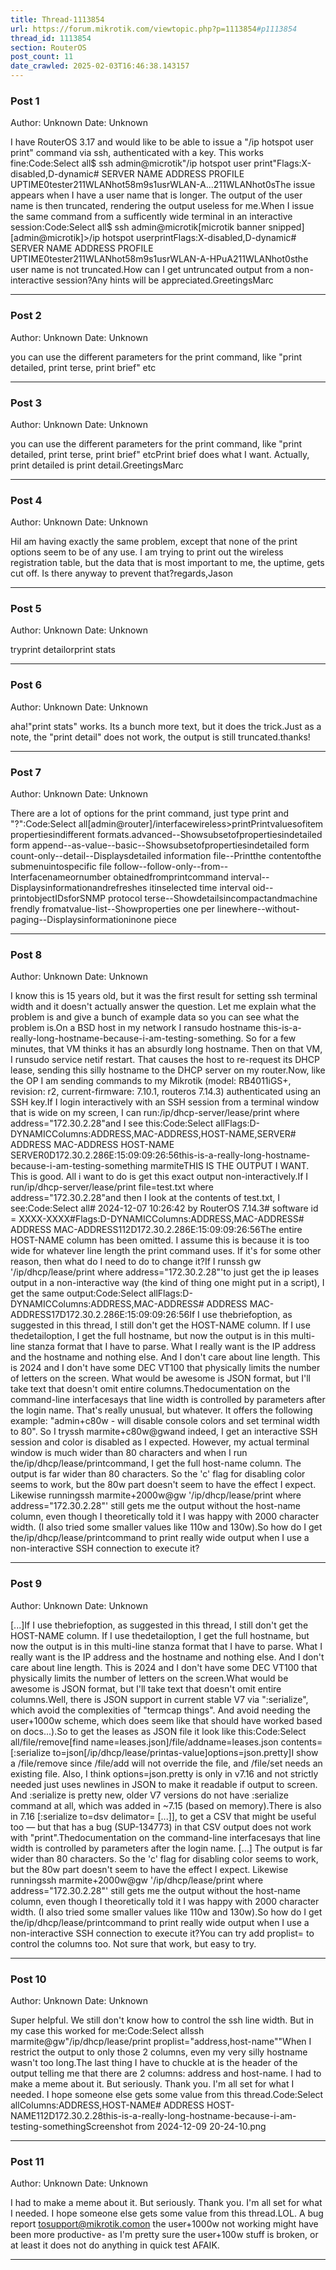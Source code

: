 ```yaml
---
title: Thread-1113854
url: https://forum.mikrotik.com/viewtopic.php?p=1113854#p1113854
thread_id: 1113854
section: RouterOS
post_count: 11
date_crawled: 2025-02-03T16:46:38.143157
---
```


### Post 1
Author: Unknown
Date: Unknown

I have RouterOS 3.17 and would like to be able to issue a "/ip hotspot user print" command via ssh, authenticated with a key. This works fine:Code:Select all$ ssh admin@microtik"/ip hotspot user print"Flags:X-disabled,D-dynamic#   SERVER           NAME         ADDRESS         PROFILE         UPTIME0tester211WLANhot58m9s1usrWLAN-A...211WLANhot0sThe issue appears when I have a user name that is longer. The output of the user name is then truncated, rendering the output useless for me.When I issue the same command from a sufficently wide terminal in an interactive session:Code:Select all$ ssh admin@microtik[microtik banner snipped][admin@microtik]>/ip hotspot userprintFlags:X-disabled,D-dynamic#   SERVER                               NAME                             ADDRESS         PROFILE                             UPTIME0tester211WLANhot58m9s1usrWLAN-A-HPuA211WLANhot0sthe user name is not truncated.How can I get untruncated output from a non-interactive session?Any hints will be appreciated.GreetingsMarc

---
### Post 2
Author: Unknown
Date: Unknown

you can use the different parameters for the print command, like "print detailed, print terse, print brief" etc

---
### Post 3
Author: Unknown
Date: Unknown

you can use the different parameters for the print command, like "print detailed, print terse, print brief" etcPrint brief does what I want. Actually, print detailed is print detail.GreetingsMarc

---
### Post 4
Author: Unknown
Date: Unknown

HiI am having exactly the same problem, except that none of the print options seem to be of any use. I am trying to print out the wireless registration table, but the data that is most important to me, the uptime, gets cut off. Is there anyway to prevent that?regards,Jason

---
### Post 5
Author: Unknown
Date: Unknown

tryprint detailorprint stats

---
### Post 6
Author: Unknown
Date: Unknown

aha!"print stats" works. Its a bunch more text, but it does the trick.Just as a note, the "print detail" does not work, the output is still truncated.thanks!

---
### Post 7
Author: Unknown
Date: Unknown

There are a lot of options for the print command, just type print and "?":Code:Select all[admin@router]/interfacewireless>printPrintvaluesofitem propertiesindifferent formats.advanced--Showsubsetofpropertiesindetailed form
append--as-value--basic--Showsubsetofpropertiesindetailed form
count-only--detail--Displaysdetailed information
file--Printthe contentofthe submenuintospecific file
follow--follow-only--from--Interfacenameornumber obtainedfromprintcommand
interval--Displaysinformationandrefreshes itinselected time interval
oid--printobjectIDsforSNMP protocol
terse--Showdetailsincompactandmachine frendly fromatvalue-list--Showproperties one per linewhere--without-paging--Displaysinformationinone piece

---
### Post 8
Author: Unknown
Date: Unknown

I know this is 15 years old, but it was the first result for setting ssh terminal width and it doesn't actually answer the question. Let me explain what the problem is and give a bunch of example data so you can see what the problem is.On a BSD host in my network I ransudo hostname this-is-a-really-long-hostname-because-i-am-testing-something. So for a few minutes, that VM thinks it has an absurdly long hostname. Then on that VM, I runsudo service netif restart. That causes the host to re-request its DHCP lease, sending this silly hostname to the DHCP server on my router.Now, like the OP I am sending commands to my Mikrotik (model: RB4011iGS+, revision: r2, current-firmware: 7.10.1, routeros  7.14.3) authenticated using an SSH key.If I login interactively with an SSH session from a terminal window that is wide on my screen, I can run:/ip/dhcp-server/lease/print where address="172.30.2.28"and I see this:Code:Select allFlags:D-DYNAMICColumns:ADDRESS,MAC-ADDRESS,HOST-NAME,SERVER#   ADDRESS      MAC-ADDRESS        HOST-NAME                                                      SERVER0D172.30.2.286E:15:09:09:26:56this-is-a-really-long-hostname-because-i-am-testing-something  marmiteTHIS IS THE OUTPUT I WANT. This is good. All i want to do is get this exact output non-interactively.If I run/ip/dhcp-server/lease/print file=test.txt where address="172.30.2.28"and then I look at the contents of test.txt, I see:Code:Select all# 2024-12-07 10:26:42 by RouterOS 7.14.3# software id = XXXX-XXXX#Flags:D-DYNAMICColumns:ADDRESS,MAC-ADDRESS#   ADDRESS      MAC-ADDRESS112D172.30.2.286E:15:09:09:26:56The entire HOST-NAME column has been omitted. I assume this is because it is too wide for whatever line length the print command uses. If it's for some other reason, then what do I need to do to change it?If I runssh gw '/ip/dhcp/lease/print where address="172.30.2.28"'to just get the ip leases output in a non-interactive way (the kind of thing one might put in a script), I get the same output:Code:Select allFlags:D-DYNAMICColumns:ADDRESS,MAC-ADDRESS#   ADDRESS      MAC-ADDRESS17D172.30.2.286E:15:09:09:26:56If I use thebriefoption, as suggested in this thread, I still don't get the HOST-NAME column. If I use thedetailoption, I get the full hostname, but now the output is in this multi-line stanza format that I have to parse. What I really want is the IP address and the hostname and nothing else. And I don't care about line length. This is 2024 and I don't have some DEC VT100 that physically limits the number of letters on the screen. What would be awesome is JSON format, but I'll take text that doesn't omit entire columns.Thedocumentation on the command-line interfacesays that line width is controlled by parameters after the login name. That's really unusual, but whatever. It offers the following example: "admin+c80w - will disable console colors and set terminal width to 80". So I tryssh marmite+c80w@gwand indeed, I get an interactive SSH session and color is disabled as I expected. However, my actual terminal window is much wider than 80 characters and when I run the/ip/dhcp/lease/printcommand, I get the full host-name column. The output is far wider than 80 characters. So the 'c' flag for disabling color seems to work, but the 80w part doesn't seem to have the effect I expect. Likewise runningssh marmite+2000w@gw '/ip/dhcp/lease/print where address="172.30.2.28"' still gets me the output without the host-name column, even though I theoretically told it I was happy with 2000 character width. (I also tried some smaller values like 110w and 130w).So how do I get the/ip/dhcp/lease/printcommand to print really wide output when I use a non-interactive SSH connection to execute it?

---
### Post 9
Author: Unknown
Date: Unknown

[...]If I use thebriefoption, as suggested in this thread, I still don't get the HOST-NAME column. If I use thedetailoption, I get the full hostname, but now the output is in this multi-line stanza format that I have to parse. What I really want is the IP address and the hostname and nothing else. And I don't care about line length. This is 2024 and I don't have some DEC VT100 that physically limits the number of letters on the screen.What would be awesome is JSON format, but I'll take text that doesn't omit entire columns.Well, there is JSON support in current stable V7 via ":serialize", which avoid the complexities of "termcap things".  And avoid needing the user+1000w scheme, which does seem like that should have worked based on docs...).So to get the leases as JSON file it look like this:Code:Select all/file/remove[find name=leases.json]/file/addname=leases.json contents=[:serialize to=json[/ip/dhcp/lease/printas-value]options=json.pretty]I show a /file/remove since /file/add will not override the file, and /file/set needs an existing file.   Also, I think options=json.pretty is only in v7.16 and not strictly needed just uses newlines in JSON to make it readable if output to screen.  And :serialize is pretty new, older V7 versions do not have :serialize command at all, which was added in ~7.15 (based on memory).There is also in 7.16 [:serialize to=dsv delimator= [...]], to get a CSV that might be useful too — but that has a bug (SUP-134773) in that CSV output does not work with "print".Thedocumentation on the command-line interfacesays that line width is controlled by parameters after the login name. [...] The output is far wider than 80 characters. So the 'c' flag for disabling color seems to work, but the 80w part doesn't seem to have the effect I expect. Likewise runningssh marmite+2000w@gw '/ip/dhcp/lease/print where address="172.30.2.28"' still gets me the output without the host-name column, even though I theoretically told it I was happy with 2000 character width. (I also tried some smaller values like 110w and 130w).So how do I get the/ip/dhcp/lease/printcommand to print really wide output when I use a non-interactive SSH connection to execute it?You can try add proplist= to control the columns too.  Not sure that work, but easy to try.

---
### Post 10
Author: Unknown
Date: Unknown

Super helpful. We still don't know how to control the ssh line width. But in my case this worked for me:Code:Select allssh marmite@gw"/ip/dhcp/lease/print proplist=\"address,host-name\""When I restrict the output to only those 2 columns, even my very silly hostname wasn't too long.The last thing I have to chuckle at is the header of the output telling me that there are 2 columns: address and host-name. I had to make a meme about it. But seriously. Thank you. I'm all set for what I needed. I hope someone else gets some value from this thread.Code:Select allColumns:ADDRESS,HOST-NAME#   ADDRESS      HOST-NAME112D172.30.2.28this-is-a-really-long-hostname-because-i-am-testing-somethingScreenshot from 2024-12-09 20-24-10.png

---
### Post 11
Author: Unknown
Date: Unknown

I had to make a meme about it. But seriously. Thank you. I'm all set for what I needed. I hope someone else gets some value from this thread.LOL.  A bug report tosupport@mikrotik.comon the user+1000w not working might have been more productive- as I'm pretty sure the user+100w stuff is broken, or at least it does not do anything in quick test AFAIK.

---
